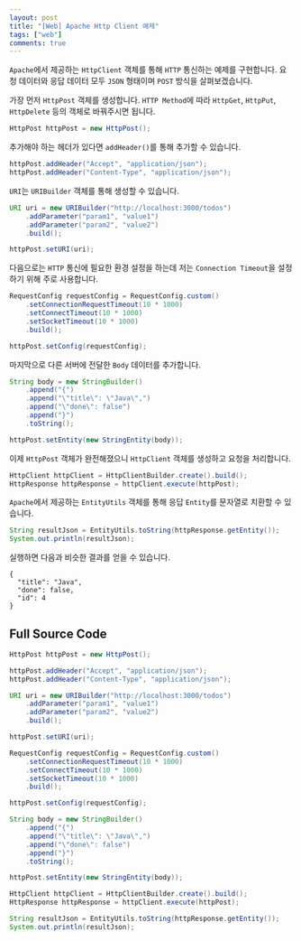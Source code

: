 ```yaml
---
layout: post
title: "[Web] Apache Http Client 예제"
tags: ["web"]
comments: true
---
```


`Apache`에서 제공하는 `HttpClient` 객체를 통해 `HTTP` 통신하는 예제를 구현합니다. 요청 데이터와 응답 데이터 모두 `JSON` 형태이며 `POST` 방식을 살펴보겠습니다.

가장 먼저 `HttpPost` 객체를 생성합니다. `HTTP Method`에 따라 `HttpGet`, `HttpPut`, `HttpDelete` 등의 객체로 바꿔주시면 됩니다.

```java
HttpPost httpPost = new HttpPost();
```

추가해야 하는 헤더가 있다면 `addHeader()`를 통해 추가할 수 있습니다.

```java
httpPost.addHeader("Accept", "application/json");
httpPost.addHeader("Content-Type", "application/json");
```

`URI`는 `URIBuilder` 객체를 통해 생성할 수 있습니다.

```java
URI uri = new URIBuilder("http://localhost:3000/todos")
    .addParameter("param1", "value1")
    .addParameter("param2", "value2")
    .build();

httpPost.setURI(uri);
```

다음으로는 `HTTP` 통신에 필요한 환경 설정을 하는데 저는 `Connection Timeout`을 설정하기 위해 주로 사용합니다.

```java
RequestConfig requestConfig = RequestConfig.custom()
    .setConnectionRequestTimeout(10 * 1000)
    .setConnectTimeout(10 * 1000)
    .setSocketTimeout(10 * 1000)
    .build();

httpPost.setConfig(requestConfig);
```

마지막으로 다른 서버에 전달한 `Body` 데이터를 추가합니다.

```java
String body = new StringBuilder()
    .append("{")
    .append("\"title\": \"Java\",")
    .append("\"done\": false")
    .append("}")
    .toString();

httpPost.setEntity(new StringEntity(body));
```

이제 `HttpPost` 객체가 완전해졌으니 `HttpClient` 객체를 생성하고 요청을 처리합니다.

```java
HttpClient httpClient = HttpClientBuilder.create().build();
HttpResponse httpResponse = httpClient.execute(httpPost);
```

`Apache`에서 제공하는 `EntityUtils` 객체를 통해 응답 `Entity`를 문자열로 치환할 수 있습니다.

```java
String resultJson = EntityUtils.toString(httpResponse.getEntity());
System.out.println(resultJson);
```

실행하면 다음과 비슷한 결과를 얻을 수 있습니다.

```
{
  "title": "Java",
  "done": false,
  "id": 4
}
```

## Full Source Code

```java
HttpPost httpPost = new HttpPost();

httpPost.addHeader("Accept", "application/json");
httpPost.addHeader("Content-Type", "application/json");

URI uri = new URIBuilder("http://localhost:3000/todos")
    .addParameter("param1", "value1")
    .addParameter("param2", "value2")
    .build();

httpPost.setURI(uri);

RequestConfig requestConfig = RequestConfig.custom()
    .setConnectionRequestTimeout(10 * 1000)
    .setConnectTimeout(10 * 1000)
    .setSocketTimeout(10 * 1000)
    .build();

httpPost.setConfig(requestConfig);

String body = new StringBuilder()
    .append("{")
    .append("\"title\": \"Java\",")
    .append("\"done\": false")
    .append("}")
    .toString();

httpPost.setEntity(new StringEntity(body));

HttpClient httpClient = HttpClientBuilder.create().build();
HttpResponse httpResponse = httpClient.execute(httpPost);

String resultJson = EntityUtils.toString(httpResponse.getEntity());
System.out.println(resultJson);
```
